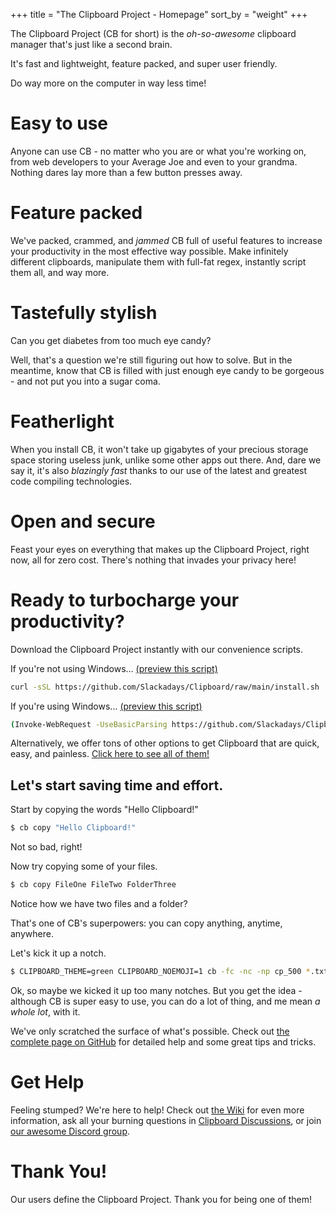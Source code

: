 +++
title = "The Clipboard Project - Homepage"
sort_by = "weight"
+++

The Clipboard Project (CB for short) is the <i>oh-so-awesome</i> clipboard manager that's just like a second brain.

It's fast and lightweight, feature packed, and super user friendly.

Do way more on the computer in way less time!

# Easy to use

Anyone can use CB - no matter who you are or what you're working on, from web developers to your Average Joe and even to your grandma. Nothing dares lay more than a few button presses away.

# Feature packed

We've packed, crammed, and <i>jammed</i> CB full of useful features to increase your productivity in the most effective way possible. Make infinitely different clipboards, manipulate them with full-fat regex, instantly script them all, and way more.

# Tastefully stylish

Can you get diabetes from too much eye candy?

Well, that's a question we're still figuring out how to solve. But in the meantime, know that CB is filled with just enough eye candy to be gorgeous - and not put you into a sugar coma.

# Featherlight

When you install CB, it won't take up gigabytes of your precious storage space storing useless junk, unlike some other apps out there. And, dare we say it, it's also <i>blazingly fast</i> thanks to our use of the latest and greatest code compiling technologies.

# Open and secure

Feast your eyes on everything that makes up the Clipboard Project, right now, all for zero cost. There's nothing that invades your privacy here!

# Ready to turbocharge your productivity?

Download the Clipboard Project instantly with our convenience scripts.

If you're not using Windows... <a href="https://github.com/Slackadays/Clipboard/blob/main/install.sh">(preview this script)</a>
```sh
curl -sSL https://github.com/Slackadays/Clipboard/raw/main/install.sh | sh
```

If you're using Windows... <a href="https://github.com/Slackadays/Clipboard/blob/main/install.ps1">(preview this script)</a>
```sh
(Invoke-WebRequest -UseBasicParsing https://github.com/Slackadays/Clipboard/raw/main/install.ps1).Content | powershell
```

Alternatively, we offer tons of other options to get Clipboard that are quick, easy, and painless. [Click here to see all of them!](https://github.com/Slackadays/Clipboard/blob/main/README.md#-1)

## Let's start saving time and effort.

Start by copying the words "Hello Clipboard!"

```sh
$ cb copy "Hello Clipboard!"
```

Not so bad, right!

Now try copying some of your files.

```sh
$ cb copy FileOne FileTwo FolderThree
```

Notice how we have two files and a folder? 

That's one of CB's superpowers: you can copy anything, anytime, anywhere.

Let's kick it up a notch.

```sh
$ CLIPBOARD_THEME=green CLIPBOARD_NOEMOJI=1 cb -fc -nc -np cp_500 *.txt *.png
```

Ok, so maybe we kicked it up too many notches. But you get the idea - although CB is super easy to use, you can do a lot of thing, and me mean <i>a whole lot</i>, with it.


We've only scratched the surface of what's possible. Check out [the complete page on GitHub](https://github.com/Slackadays/Clipboard) for detailed help and some great tips and tricks.

# Get Help

Feeling stumped? We're here to help! Check out [the Wiki](https://github.com/Slackadays/Clipboard/wiki) for even more information, ask all your burning questions in [Clipboard Discussions](https://github.com/Slackadays/Clipboard/discussions), or join [our awesome Discord group](https://discord.gg/J6asnc3pEG).

# Thank You!

Our users define the Clipboard Project. Thank you for being one of them!
